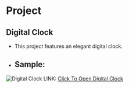 # Project
## Digital Clock
- This project features an elegant digital clock.
- ## Sample:
![Digital Clock](https://github.com/sanjoshsatsangi/Digital-Clock/assets/154961435/681844dc-901e-4907-8e44-f09646907f9e)
LINK: [Click To Open Digital Clock](https://digitalclocksanjosh.netlify.app/)
